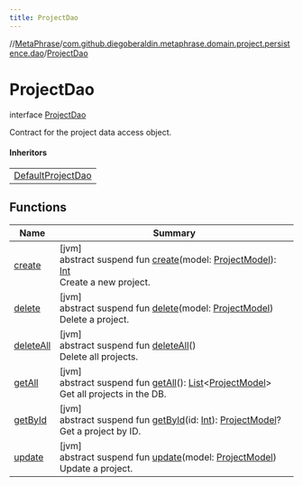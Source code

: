 ```yaml
---
title: ProjectDao
---
```

//[MetaPhrase](../../../index.html)/[com.github.diegoberaldin.metaphrase.domain.project.persistence.dao](../index.html)/[ProjectDao](index.html)



# ProjectDao

interface [ProjectDao](index.html)

Contract for the project data access object.



#### Inheritors


| |
|---|
| [DefaultProjectDao](../-default-project-dao/index.html) |


## Functions


| Name | Summary |
|---|---|
| [create](create.html) | [jvm]<br>abstract suspend fun [create](create.html)(model: [ProjectModel](../../com.github.diegoberaldin.metaphrase.domain.project.data/-project-model/index.html)): [Int](https://kotlinlang.org/api/latest/jvm/stdlib/kotlin/-int/index.html)<br>Create a new project. |
| [delete](delete.html) | [jvm]<br>abstract suspend fun [delete](delete.html)(model: [ProjectModel](../../com.github.diegoberaldin.metaphrase.domain.project.data/-project-model/index.html))<br>Delete a project. |
| [deleteAll](delete-all.html) | [jvm]<br>abstract suspend fun [deleteAll](delete-all.html)()<br>Delete all projects. |
| [getAll](get-all.html) | [jvm]<br>abstract suspend fun [getAll](get-all.html)(): [List](https://kotlinlang.org/api/latest/jvm/stdlib/kotlin.collections/-list/index.html)&lt;[ProjectModel](../../com.github.diegoberaldin.metaphrase.domain.project.data/-project-model/index.html)&gt;<br>Get all projects in the DB. |
| [getById](get-by-id.html) | [jvm]<br>abstract suspend fun [getById](get-by-id.html)(id: [Int](https://kotlinlang.org/api/latest/jvm/stdlib/kotlin/-int/index.html)): [ProjectModel](../../com.github.diegoberaldin.metaphrase.domain.project.data/-project-model/index.html)?<br>Get a project by ID. |
| [update](update.html) | [jvm]<br>abstract suspend fun [update](update.html)(model: [ProjectModel](../../com.github.diegoberaldin.metaphrase.domain.project.data/-project-model/index.html))<br>Update a project. |


